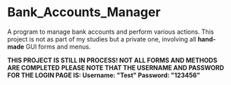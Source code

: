 # Bank_Accounts_Manager
A program to manage bank accounts and perform various actions. This project is not as part of my studies but a private one, involving all **hand-made** GUI forms and menus.

**THIS PROJECT IS STILL IN PROCESS!  NOT ALL FORMS AND METHODS ARE COMPLETED**
**PLEASE NOTE THAT THE USERNAME AND PASSWORD FOR THE LOGIN PAGE IS: 
Username: "Test" 
Password: "123456"**
